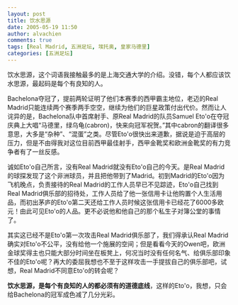 ```yaml
---
layout: post
title: 饮水思源
date: 2005-05-19 11:50
author: alvachien
comments: true
tags: [Real Madrid, 五洲足坛, 埃托奥, 皇家马德里]
categories: [五洲足坛]
---
```

饮水思源，这个词语我接触最多的是上海交通大学的介绍。没错，每个人都应该饮水思源，最起码是每个有良知的人。

Bachelona夺冠了，提前两轮证明了他们本赛季的西甲霸主地位，老迈的Real Madrid只能连续两个赛季两手空空，继续为他们的巨星政策付出代价。然而让人诧异的是，Bachelona队中首席射手、原Real Madrid的队员Samuel Eto'o在夺冠庆典上大唱“马德里，绿乌龟(cabron)，快来向冠军祝贺。”其中cabron的翻译很多意思，大多是“杂种”、“混蛋”之类。尽管Eto'o很快出来道歉，据说是迫于高层的压力，但是不由得我对这位目前西甲最佳射手，西甲金靴奖和欧洲金靴奖的有力竞争者有了一丝反感。

诚如Eto'o自己所言，没有Real Madrid就没有Eto'o自己的今天。是Real Madrid的球探发现了这个非洲球员，并且把他带到了Madrid。初到Madrid的Eto'o因为飞机晚点，负责接待的Real Madrid的工作人员早已不见踪迹，Eto'o自己找到Real Madrid俱乐部的招待处，工作人员给了他一张信用卡让他购置个人生活用品，而初出茅庐的Eto'o第二天还给工作人员时候这张信用卡已经花了6000多欧元！由此可见Eto'o的人品。更不必说他和他自己的那个私生子对簿公堂的事情了。

其实这已经不是Eto'o第一次攻击Real Madrid俱乐部了，我们得承认Real Madrid确实对Eto'o不公平，没有给他一个施展的空间；但是看看今天的Owen吧，欧洲金球奖得主也只能大部分时间坐在板凳上，何况当时没有任何名气、给俱乐部印象不佳的Eto'o呢？再大的委屈我想也不至于这样攻击一手提拔自己的俱乐部吧，试想，Real Madrid不同意Eto'o的转会呢？

**饮水思源，是每个有良知的人的都必须有的道德底线**，这样的Eto'o，我想，只会给Bachelona的冠军成色减了几分光彩。

